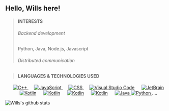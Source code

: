 <!--
**Willz01/Willz01** is a ✨ _special_ ✨ repository because its `README.md` (this file) appears on your GitHub profile.

Here are some ideas to get you started:

- 🔭 I’m currently working on ...
- 🌱 I’m currently learning ...
- 👯 I’m looking to collaborate on ...
- 🤔 I’m looking for help with ...
- 💬 Ask me about ...
- 📫 How to reach me: ...
- 😄 Pronouns: ...
- ⚡ Fun fact: ...
-->


## Hello, Wills here!

>#### INTERESTS
> ###### Backend development
> 
> Python, Java, Node.js, Javascript
> 
> ###### Distributed communication


>#### LANGUAGES & TECHNOLOGIES USED
	
<p align="center"> 
  &emsp; 
  <a href="https://www.w3schools.com/cpp/" target="_blank"> 
    <img alt="C++" src="https://img.shields.io/badge/C++%20-%2300599C.svg?style=plastic&logo=c%2B%2B&logoColor=white">
  </a> 
  &emsp;
  <a href="https://developer.mozilla.org/en-US/docs/Web/JavaScript" target="_blank"> 
     <img alt="JavaScript" src="https://img.shields.io/badge/JavaScript%20-%23F7DF1E.svg?style=plastic&logo=javascript&logoColor=black">
   </a>
  &emsp;
  <a href="https://www.w3schools.com/css/" target="_blank">
    <img alt="CSS" src="https://img.shields.io/badge/NODE%20-%231572B6.svg?style=plastic&logo=css3&logoColor=white">
  </a>
  &emsp;
    <a href="https://code.visualstudio.com"><img alt="Visual Studio Code" src="https://img.shields.io/badge/Visual%20Studio%20Code-0078d7.svg?style=plastic&logo=visual-studio-code&logoColor=white"></a>
  &emsp;
    <a href="https://www.jetbrains.com"><img alt="JetBrain" src="https://img.shields.io/badge/jetbrains-%23000000.svg?style=plastic&logo=jetbrains&logoColor=white" /></a>
    &emsp;
    <a href="https://kotlinlang.org"><img alt="Kotlin" src="https://img.shields.io/badge/kotlin-%23000000.svg?style=plastic&logo=kotlin&logoColor=red" /></a> 
    &emsp;
    <a href="https://expressjs.com/"><img alt="Kotlin" src="https://img.shields.io/badge/express-%23000000.svg?style=plastic&logo=express&logoColor=red" /></a> 
    &emsp;
    <a href="https://gradle.org/"><img alt="Kotlin" src="https://img.shields.io/badge/gradle-%23000000.svg?style=plastic&logo=gradle&logoColor=blue" /></a>
    &emsp;
    <a href="https://spring.io/"><img alt="Kotlin" src="https://img.shields.io/badge/spring-%23000000.svg?style=plastic&logo=spring&logoColor=green" /></a> 
      &emsp;
    <a href="https://www.java.com" target="_blank"> 
    <img alt="Java" src="https://img.shields.io/badge/Java-%23007396.svg?style=plastic&logo=java&logoColor=white">
  </a>
  
  <a href="https://www.python.org" target="_blank">
    <img alt="Python" src="https://img.shields.io/badge/Python%20-%2314354C.svg?style=plastic&logo=python&logoColor=yellow">
  </a>
	....
</p>

![Wills's github stats](https://github-readme-stats.vercel.app/api?username=Willz01&show_icons=true&theme=dark&count_private=true)



